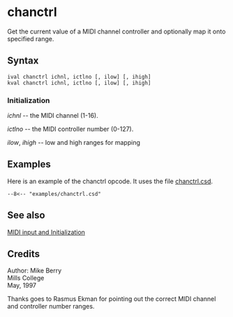 <!--
id:chanctrl
category:Real-time MIDI:Input
-->
# chanctrl
Get the current value of a MIDI channel controller and optionally map it onto specified range.

## Syntax
``` csound-orc
ival chanctrl ichnl, ictlno [, ilow] [, ihigh]
kval chanctrl ichnl, ictlno [, ilow] [, ihigh]
```

### Initialization

_ichnl_ -- the MIDI channel (1-16).

_ictlno_ -- the MIDI controller number (0-127).

_ilow_, _ihigh_ -- low and high ranges for mapping

## Examples

Here is an example of the chanctrl opcode. It uses the file [chanctrl.csd](../../examples/chanctrl.csd).

``` csound-csd title="Example of the chanctrl opcode." linenums="1"
--8<-- "examples/chanctrl.csd"
```

## See also

[MIDI input and Initialization](../../midi/input)

## Credits

Author: Mike Berry<br>
Mills College<br>
May, 1997<br>

Thanks goes to Rasmus Ekman for pointing out the correct MIDI channel and controller number ranges.
